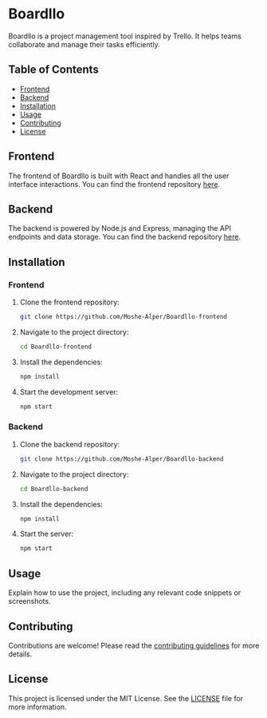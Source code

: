 # Boardllo

Boardllo is a project management tool inspired by Trello. It helps teams collaborate and manage their tasks efficiently.

## Table of Contents
- [Frontend](#frontend)
- [Backend](#backend)
- [Installation](#installation)
- [Usage](#usage)
- [Contributing](#contributing)
- [License](#license)

## Frontend
The frontend of Boardllo is built with React and handles all the user interface interactions. You can find the frontend repository [here](https://github.com/Moshe-Alper/Boardllo-frontend).

## Backend
The backend is powered by Node.js and Express, managing the API endpoints and data storage. You can find the backend repository [here](https://github.com/Moshe-Alper/Boardllo-backend).

## Installation
### Frontend
1. Clone the frontend repository:
    ```bash
    git clone https://github.com/Moshe-Alper/Boardllo-frontend
    ```
2. Navigate to the project directory:
    ```bash
    cd Boardllo-frontend
    ```
3. Install the dependencies:
    ```bash
    npm install
    ```
4. Start the development server:
    ```bash
    npm start
    ```

### Backend
1. Clone the backend repository:
    ```bash
    git clone https://github.com/Moshe-Alper/Boardllo-backend
    ```
2. Navigate to the project directory:
    ```bash
    cd Boardllo-backend
    ```
3. Install the dependencies:
    ```bash
    npm install
    ```
4. Start the server:
    ```bash
    npm start
    ```

## Usage
Explain how to use the project, including any relevant code snippets or screenshots.

## Contributing
Contributions are welcome! Please read the [contributing guidelines](CONTRIBUTING.md) for more details.

## License
This project is licensed under the MIT License. See the [LICENSE](LICENSE) file for more information.
